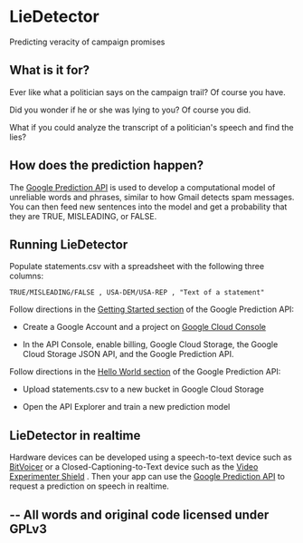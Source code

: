 LieDetector
===========

Predicting veracity of campaign promises

## What is it for?

Ever like what a politician says on the campaign trail? Of course you have.

Did you wonder if he or she was lying to you? Of course you did.

What if you could analyze the transcript of a politician's speech and find the lies?

## How does the prediction happen?

The
<a href="https://developers.google.com/prediction/">Google Prediction API</a>
is used to develop a computational model of unreliable words and phrases, similar
to how Gmail detects spam messages. You can then feed new sentences into the model
and get a probability that they are TRUE, MISLEADING, or FALSE.

## Running LieDetector

Populate statements.csv with a spreadsheet with the following three columns:

    TRUE/MISLEADING/FALSE , USA-DEM/USA-REP , "Text of a statement"

Follow directions in the
<a href="https://developers.google.com/prediction/docs/getting-started">Getting Started section</a>
of the Google Prediction API:

* Create a Google Account and a project on <a href="https://cloud.google.com/console">Google Cloud Console</a>

* In the API Console, enable billing, Google Cloud Storage, the Google Cloud Storage JSON API, and the Google Prediction API.

Follow directions in the
<a href="https://developers.google.com/prediction/docs/hello_world">Hello World section</a>
of the Google Prediction API:

* Upload statements.csv to a new bucket in Google Cloud Storage

* Open the API Explorer and train a new prediction model

## LieDetector in realtime

Hardware devices can be developed using a speech-to-text device such as
<a href="http://www.bitsophia.com/BitVoicer.aspx">BitVoicer</a>
or a Closed-Captioning-to-Text device such as the
<a href="http://nootropicdesign.com/ve/">Video Experimenter Shield</a>
. Then your app can use the 
<a href="https://developers.google.com/prediction/docs/reference/v1.6/trainedmodels/predict">Google Prediction API</a>
to request a prediction on speech in realtime.

--
All words and original code licensed under GPLv3
--
